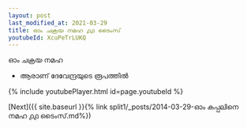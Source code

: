 ```yaml
---
layout: post
last_modified_at: 2021-03-29
title: ഓം ചക്രയ നമഹ ൧൧ ടൈംസ്
youtubeId: XcuPeTrLUKQ
---
```

 
 
 ഓം ചക്രയ നമഹ 
 
 -  ആരാണ് ദേവേന്ദ്രയുടെ രൂപത്തിൽ 
 
  
 
  
 
 
 
 
 
 


{% include youtubePlayer.html id=page.youtubeId %}
 
[Next]({{ site.baseurl }}{% link  split1/_posts/2014-03-29-ഓം കപ്പലിനെ നമഹ ൧൧ ടൈംസ്.md%})
 
